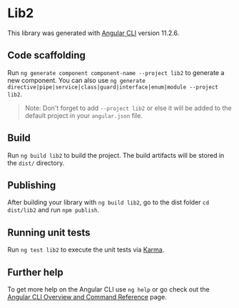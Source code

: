 # Lib2

This library was generated with [Angular CLI](https://github.com/angular/angular-cli) version 11.2.6.

## Code scaffolding

Run `ng generate component component-name --project lib2` to generate a new component. You can also use `ng generate directive|pipe|service|class|guard|interface|enum|module --project lib2`.
> Note: Don't forget to add `--project lib2` or else it will be added to the default project in your `angular.json` file. 

## Build

Run `ng build lib2` to build the project. The build artifacts will be stored in the `dist/` directory.

## Publishing

After building your library with `ng build lib2`, go to the dist folder `cd dist/lib2` and run `npm publish`.

## Running unit tests

Run `ng test lib2` to execute the unit tests via [Karma](https://karma-runner.github.io).

## Further help

To get more help on the Angular CLI use `ng help` or go check out the [Angular CLI Overview and Command Reference](https://angular.io/cli) page.
